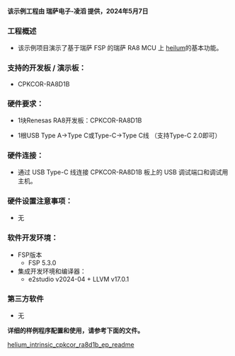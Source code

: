 **该示例工程由 瑞萨电子-凌滔 提供，2024年5月7日**

### 工程概述

- 该示例项目演示了基于瑞萨 FSP 的瑞萨 RA8 MCU 上 [heilum](https://www.arm.com/technologies/helium)的基本功能。

### 支持的开发板 / 演示板：

- CPKCOR-RA8D1B
   
### 硬件要求：

- 1块Renesas RA8开发板：CPKCOR-RA8D1B

- 1根USB Type A->Type C或Type-C->Type C线 （支持Type-C 2.0即可）

### 硬件连接：

- 通过 USB Type-C 线连接 CPKCOR-RA8D1B 板上的 USB 调试端口和调试用主机。

### 硬件设置注意事项：

- 无

### 软件开发环境：
   
- FSP版本
  - FSP 5.3.0
- 集成开发环境和编译器：
  - e2studio v2024-04 + LLVM v17.0.1
  
### 第三方软件
- 无 
	   

**详细的样例程序配置和使用，请参考下面的文件。**

[helium_intrinsic_cpkcor_ra8d1b_ep_readme](helium_intrinsic_cpkcor_ra8d1b_ep.md)

